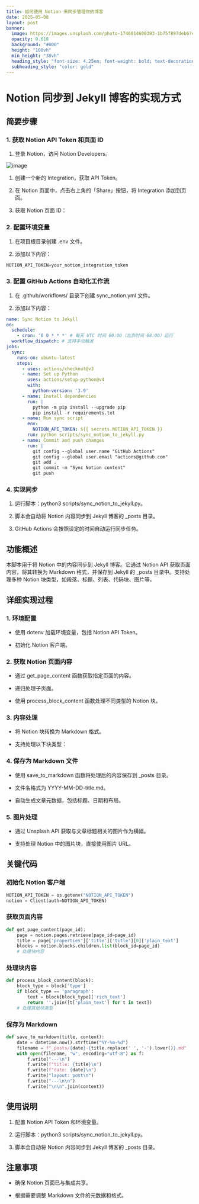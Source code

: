 ```yaml
---
title: 如何使用 Notion 来同步管理你的博客
date: 2025-05-08
layout: post
banner:
  image: https://images.unsplash.com/photo-1746014600393-1b75f897deb6?crop=entropy&cs=tinysrgb&fit=max&fm=jpg&ixid=M3w2OTIwMzJ8MHwxfHJhbmRvbXx8fHx8fHx8fDE3NDY2NzM5Mjd8&ixlib=rb-4.1.0&q=80&w=1080
  opacity: 0.618
  background: "#000"
  height: "100vh"
  min_height: "38vh"
  heading_style: "font-size: 4.25em; font-weight: bold; text-decoration: underline"
  subheading_style: "color: gold"
---
```


# Notion 同步到 Jekyll 博客的实现方式

## 简要步骤

### 1. 获取 Notion API Token 和页面 ID

1. 登录 Notion，访问 Notion Developers。

![image](https://prod-files-secure.s3.us-west-2.amazonaws.com/a7a0cc5a-89b9-4cda-8686-1fba0ca52f40/d19c1afe-dea5-4312-9333-786b0ba83054/image.png?X-Amz-Algorithm=AWS4-HMAC-SHA256&X-Amz-Content-Sha256=UNSIGNED-PAYLOAD&X-Amz-Credential=ASIAZI2LB46652RWVJFJ%2F20250508%2Fus-west-2%2Fs3%2Faws4_request&X-Amz-Date=20250508T031207Z&X-Amz-Expires=3600&X-Amz-Security-Token=IQoJb3JpZ2luX2VjEMP%2F%2F%2F%2F%2F%2F%2F%2F%2F%2FwEaCXVzLXdlc3QtMiJIMEYCIQDGDF53FJiReahH68KBuU1%2FeX6%2Fuz7WYezLPP29ZO7U9AIhALn1P6mNlfhQ4cTnNJVGAwpFfywv3dFdt9%2BVsYt2bTzsKv8DCGsQABoMNjM3NDIzMTgzODA1IgzwiXBvObmJ0BORVuUq3APLih1%2FhRshXvLpPZlRNLCtLTl8gv8yyJxdt687V7foLSacqJWiQah%2BrtdNe4CpOrwwqUsnUkKOmdygtHsYE58SisFZsftTwoyPb10RDKiCI3Uww7OOe4GX5Ne03fCawzLCb8hlaMfSRaz6%2FwcppBS35BPo5pTtVP1dxBhWbEJyWcmQEr%2FiBoSTnd8MK194YIlVpyng73RBTkTRKrkzuK7SdXsxn9YcIwrblxSmkAxkJgUlL6U72lVN0u6mayoD1cQSJ5y1Sa6%2Fmpt%2B5QncCp8gvaWm7159J1n6mgiA1L%2Bucui5rqZWPUKZcHU684Ow4BkmtfKARDXqnb5sm4NO90WQrdZV9tWOb9JEys6p9eg3wLrCCUxvgp2BW9GaHyukfxM5LZwWsu6RZjdOlUfVAWFej6GYbPUtMPO0Xi6oYU1db2FR7xf0jX9t6WkwFtRa%2FDYMqP0Sr%2F4DRQ3hvZZ%2FpOO6TVoXyeB%2BiM8TByCVk1wGjtFFFEVC1IQrQ7m5ab47LmflbOxIQbxP%2FiyuWm0phWkEqjeyKWcquY0Kl8rij7DNAak4gA%2FHWZwg7NRyZ4FXBXxyVApEJcncCvNJHu5YtO2H4Eq%2FittymATBIdJLNH5rBok4Lgc8abdkHTwVRjDRqPDABjqkAchtURJa8C9kNYkVRdZ%2Bp%2BeIAu5bFuVzSAFHuiKO6ePWfGu%2FfotVVGG19iCnesxO21AnDxc8TJrL5aVB2qsO7E19K0%2FR4YwAexGZ2Qfjd5fk9zx%2FdLEeYwfIFIx12NdbpklGnnX9ulXy%2BuwvBsNthxJ9FGCI18Ts%2Bm4InnrMqOXP1%2Bd9GSHP97asVDZoK2E5UB78tARGEmMyvR0zDb%2FysbqjPYMW&X-Amz-Signature=3b191764ae3e48bac39774f43df7575105aa112eab7e5cf6ddbc35770351d7ab&X-Amz-SignedHeaders=host&x-id=GetObject)

1. 创建一个新的 Integration，获取 API Token。

1. 在 Notion 页面中，点击右上角的「Share」按钮，将 Integration 添加到页面。

1. 获取 Notion 页面 ID：


### 2. 配置环境变量

1. 在项目根目录创建 .env 文件。

1. 添加以下内容：

```javascript
NOTION_API_TOKEN=your_notion_integration_token
```

### 3. 配置 GitHub Actions 自动化工作流

1. 在 .github/workflows/ 目录下创建 sync_notion.yml 文件。

1. 添加以下内容：

```yaml
name: Sync Notion to Jekyll
on:
  schedule:
    - cron: '0 0 * * *' # 每天 UTC 时间 00:00（北京时间 08:00）运行
  workflow_dispatch: # 支持手动触发
jobs:
  sync:
    runs-on: ubuntu-latest
    steps:
      - uses: actions/checkout@v3
      - name: Set up Python
        uses: actions/setup-python@v4
        with:
          python-version: '3.9'
      - name: Install dependencies
        run: |
          python -m pip install --upgrade pip
          pip install -r requirements.txt
      - name: Run sync script
        env:
          NOTION_API_TOKEN: ${{ secrets.NOTION_API_TOKEN }}
        run: python scripts/sync_notion_to_jekyll.py
      - name: Commit and push changes
        run: |
          git config --global user.name "GitHub Actions"
          git config --global user.email "actions@github.com"
          git add .
          git commit -m "Sync Notion content"
          git push
```

### 4. 实现同步

1. 运行脚本：python3 scripts/sync_notion_to_jekyll.py。

1. 脚本会自动将 Notion 内容同步到 Jekyll 博客的 _posts 目录。

1. GitHub Actions 会按照设定的时间自动运行同步任务。

## 功能概述

本脚本用于将 Notion 中的内容同步到 Jekyll 博客。它通过 Notion API 获取页面内容，将其转换为 Markdown 格式，并保存到 Jekyll 的 _posts 目录中。支持处理多种 Notion 块类型，如段落、标题、列表、代码块、图片等。

## 详细实现过程

### 1. 环境配置

- 使用 dotenv 加载环境变量，包括 Notion API Token。

- 初始化 Notion 客户端。

### 2. 获取 Notion 页面内容

- 通过 get_page_content 函数获取指定页面的内容。

- 递归处理子页面。

- 使用 process_block_content 函数处理不同类型的 Notion 块。

### 3. 内容处理

- 将 Notion 块转换为 Markdown 格式。

- 支持处理以下块类型：


### 4. 保存为 Markdown 文件

- 使用 save_to_markdown 函数将处理后的内容保存到 _posts 目录。

- 文件名格式为 YYYY-MM-DD-title.md。

- 自动生成文章元数据，包括标题、日期和布局。

### 5. 图片处理

- 通过 Unsplash API 获取与文章标题相关的图片作为横幅。

- 支持处理 Notion 中的图片块，直接使用图片 URL。

## 关键代码

### 初始化 Notion 客户端

```python
NOTION_API_TOKEN = os.getenv("NOTION_API_TOKEN")
notion = Client(auth=NOTION_API_TOKEN)
```

### 获取页面内容

```python
def get_page_content(page_id):
    page = notion.pages.retrieve(page_id=page_id)
    title = page['properties']['title']['title'][0]['plain_text']
    blocks = notion.blocks.children.list(block_id=page_id)
    # 处理块内容
```

### 处理块内容

```python
def process_block_content(block):
    block_type = block['type']
    if block_type == 'paragraph':
        text = block[block_type]['rich_text']
        return ''.join([t['plain_text'] for t in text])
    # 处理其他块类型
```

### 保存为 Markdown

```python
def save_to_markdown(title, content):
    date = datetime.now().strftime("%Y-%m-%d")
    filename = f"_posts/{date}-{title.replace(' ', '-').lower()}.md"
    with open(filename, "w", encoding="utf-8") as f:
        f.write("---\n")
        f.write(f"title: {title}\n")
        f.write(f"date: {date}\n")
        f.write("layout: post\n")
        f.write("---\n\n")
        f.write("\n\n".join(content))
```

## 使用说明

1. 配置 Notion API Token 和环境变量。

1. 运行脚本：python3 scripts/sync_notion_to_jekyll.py。

1. 脚本会自动将 Notion 内容同步到 Jekyll 博客的 _posts 目录。

## 注意事项

- 确保 Notion 页面已与集成共享。

- 根据需要调整 Markdown 文件的元数据和格式。